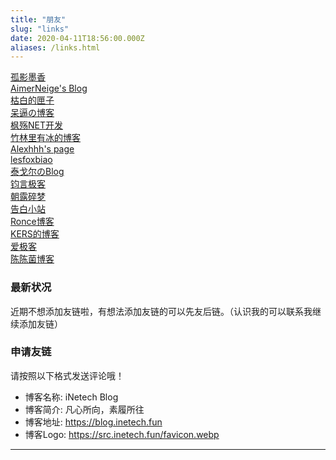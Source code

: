 ```yaml
---
title: "朋友"
slug: "links"
date: 2020-04-11T18:56:00.000Z
aliases: /links.html
---
```


[孤影墨香](https://www.gymxbl.com/)  
[AimerNeige's Blog](https://aimerneige.com/)  
[枯白的匣子](https://kb.urbanemc.net/)  
[呆逼の博客](https://daibi-mua.github.io/)  
[枫殇NET开发](https://www.mapleflying.top)  
[竹林里有冰的博客](https://zhul.in)  
[Alexhhh's page](https://alexhhh.moe/)  
[lesfoxbiao](https://foxlesbiao.github.io)  
[泰戈尔のBlog](https://www.iftiger.com)  
[钧言极客](https://www.jinjun.top)  
[朝露碎梦](https://aibofan.com/)  
[告白小站](https://www.5icfs.com)  
[Ronce博客](https://www.ronce.cc)  
[KERS的博客](https://www.52craft.cc/)  
[爱极客](https://www.aigeek.top/)  
[陈陈菌博客](https://blog.glumi.cn)  


### 最新状况
  近期不想添加友链啦，有想法添加友链的可以先友后链。（认识我的可以联系我继续添加友链）

### 申请友链
  请按照以下格式发送评论哦！
  - 博客名称: iNetech Blog
  - 博客简介: 凡心所向，素履所往
  - 博客地址: https://blog.inetech.fun
  - 博客Logo: https://src.inetech.fun/favicon.webp

----------
